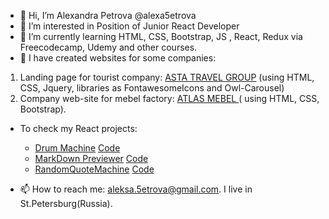 - 👋 Hi, I’m Alexandra Petrova @alexa5etrova
- 👀 I’m interested in Position of Junior React Developer
- 🌱 I’m currently learning HTML, CSS, Bootstrap, JS , React, Redux via Freecodecamp, Udemy and other courses.
- 💞️ I have created websites for some companies: 
1. Landing page for tourist company: [ASTA TRAVEL GROUP](http://asta-spb.ru/) (using HTML, CSS, Jquery, libraries as FontawesomeIcons and Owl-Carousel)
1. Company web-site for mebel factory: [ATLAS MEBEL ](https://atlas-meb.ru/) ( using HTML, CSS, Bootstrap).

- To check my React projects:
  * [Drum Machine](https://alexa5etrova.github.io/drum-machine/)  [Code](https://github.com/alexa5etrova/drum-machine)
  * [MarkDown Previewer](https://alexa5etrova.github.io/markdown-previewer/) [Code](https://github.com/alexa5etrova/markdown-previewer)
  * [RandomQuoteMachine](https://alexa5etrova.github.io/randomQuoteMachine/) [Code](https://github.com/alexa5etrova/randomQuoteMachine)


- 📫 How to reach me: aleksa.5etrova@gmail.com. I live in St.Petersburg(Russia).

<!---
alexa5etrova/alexa5etrova is a ✨ special ✨ repository because its `README.md` (this file) appears on your GitHub profile.
You can click the Preview link to take a look at your changes.
--->
